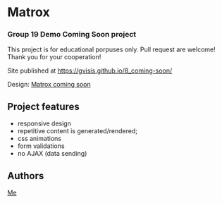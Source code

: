 # Matrox
### Group 19 Demo Coming Soon project

This project is for educational porpuses only. Pull request are welcome! Thank you for your cooperation!

Site published at https://gvisis.github.io/8_coming-soon/

Design: [Matrox coming soon](https://cdn.discordapp.com/attachments/648536139677958156/651479019476221953/coming-soon-wide.png)


## Project features
- responsive design
- repetitive content is generated/rendered;
- css animations
- form validations
- no AJAX (data sending)

## Authors
[Me](https://github.com/gvisis)<br>
